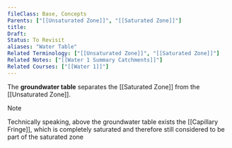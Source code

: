 ```yaml
---
fileClass: Base, Concepts
Parents: ["[[Unsaturated Zone]]", "[[Saturated Zone]]"]
title: 
Draft: 
Status: To Revisit
aliases: "Water Table"
Related Terminology: ["[[Unsaturated Zone]]", "[[Saturated Zone]]"]
Related Notes: ["[[Water 1 Summary Catchments]]"]
Related Courses: ["[[Water 1]]"]
---
```

The **groundwater table** separates the [[Saturated Zone]] from the [[Unsaturated Zone]].

>[!Note]
>Technically speaking, above the groundwater table exists the [[Capillary Fringe]], which is completely saturated and therefore still considered to be part of the saturated zone

